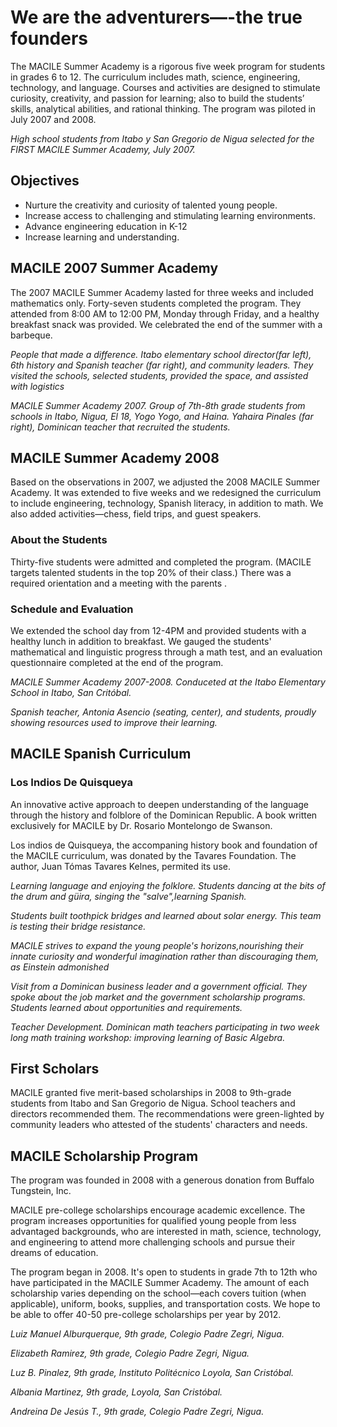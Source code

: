 # We are the adventurers—-the true founders

The MACILE Summer Academy is a rigorous five week program for students in grades 6 to 12. The curriculum includes math, science, engineering, technology, and language. Courses and activities are designed to stimulate curiosity, creativity, and passion for learning; also to build the students’ skills, analytical abilities, and rational thinking. The program was piloted in July 2007 and 2008.

_High school students from Itabo y San Gregorio de Nigua selected for the FIRST MACILE Summer Academy, July 2007._

## Objectives

- Nurture the creativity and curiosity of talented young people.
- Increase access to challenging and stimulating learning environments.
- Advance engineering education in K-12
- Increase learning and understanding.

## MACILE 2007 Summer Academy

The 2007 MACILE Summer Academy lasted for three weeks and included mathematics only. Forty-seven students completed the program. They attended from 8:00 AM to 12:00 PM, Monday through Friday, and a healthy breakfast snack was provided. We celebrated the end of the summer with a barbeque.

_People that made a difference. Itabo elementary school director(far left), 6th history and Spanish teacher (far right), and community leaders. They visited the schools, selected students, provided the space, and assisted with logistics_

_MACILE Summer Academy 2007. Group of 7th-8th grade students from schools in Itabo, Nigua, El 18, Yogo Yogo, and Haina. Yahaira Pinales (far right), Dominican teacher that recruited the students._


## MACILE Summer Academy 2008

Based on the observations in 2007, we adjusted the 2008 MACILE Summer Academy. It was extended to five weeks and we redesigned the curriculum to include engineering, technology, Spanish literacy, in addition to math. We also added activities—chess, field trips, and guest speakers.

### About the Students

Thirty-five students were admitted and completed the program. (MACILE targets talented students in the top 20% of their class.) There was a required orientation and a meeting with the parents .

### Schedule and Evaluation

We extended the school day from 12-4PM and provided students with a healthy lunch in addition to breakfast. We gauged the students' mathematical and linguistic progress through a math test, and an evaluation questionnaire completed at the end of the program.

_MACILE Summer Academy 2007-2008. Conduceted at the Itabo Elementary School in Itabo, San Critóbal._

_Spanish teacher, Antonia Asencio (seating, center), and students, proudly showing resources used to improve their learning._

## MACILE Spanish Curriculum

### Los Indios De Quisqueya

An innovative active approach to deepen understanding of the language through the history and folblore of the Dominican Republic. A book written exclusively for MACILE by Dr. Rosario Montelongo de Swanson.

Los indios de Quisqueya, the accompaning history book and foundation of the MACILE curriculum, was donated by the Tavares Foundation. The author, Juan Tómas Tavares Kelnes, permited its use.

_Learning language and enjoying the folklore. Students dancing at the bits of the drum and güira, singing the "salve",learning Spanish._

_Students built toothpick bridges and learned about solar energy. This team is testing their bridge resistance._

_MACILE strives to expand the young people's horizons,nourishing their innate curiosity and wonderful imagination rather than discouraging them, as Einstein admonished_

_Visit from a Dominican business leader and a government official. They spoke about the job market and the government scholarship programs. Students learned about opportunities and requirements._

_Teacher Development. Dominican math teachers participating in two week long math training workshop: improving learning of Basic Algebra._

## First Scholars

MACILE granted five merit-based scholarships in 2008 to 9th-grade students from Itabo and San Gregorio de Nigua. School teachers and directors recommended them. The recommendations were green-lighted by community leaders who attested of the students' characters and needs.

## MACILE Scholarship Program

The program was founded in 2008 with a generous donation from Buffalo Tungstein, Inc.

MACILE pre-college scholarships encourage academic excellence. The program increases opportunities for qualified young people from less advantaged backgrounds, who are interested in math, science, technology, and engineering to attend more challenging schools and pursue their dreams of education.

The program began in 2008. It's open to students in grade 7th to 12th who have participated in the MACILE Summer Academy. The amount of each scholarship varies depending on the school—each covers tuition (when applicable), uniform, books, supplies, and transportation costs. We hope to be able to offer 40-50 pre-college scholarships per year by 2012. 

_Luiz Manuel Alburquerque, 9th grade, Colegio Padre Zegri, Nigua._

_Elizabeth Ramirez, 9th grade, Colegio Padre Zegri, Nigua._

_Luz B. Pinalez, 9th grade, Instituto Politécnico Loyola, San Cristóbal._

_Albania Martinez, 9th grade, Loyola, San Cristóbal._

_Andreina De Jesús T., 9th grade, Colegio Padre Zegri, Nigua._